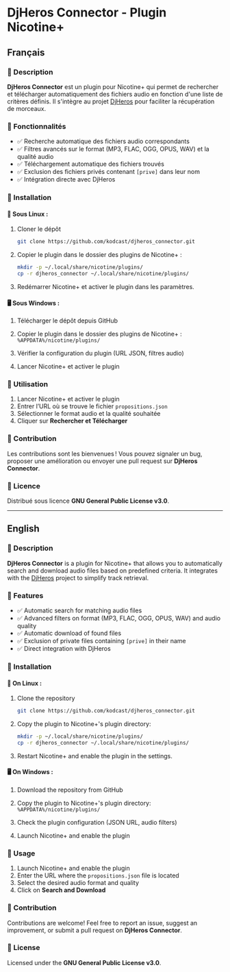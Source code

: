 # DjHeros Connector - Plugin Nicotine+

## Français

### 📌 Description

**DjHeros Connector** est un plugin pour Nicotine+ qui permet de rechercher et télécharger automatiquement des fichiers audio en fonction d'une liste de critères définis. Il s'intègre au projet [DjHeros](https://github.com/kodcast/DjHeros)  pour faciliter la récupération de morceaux.

### 🚀 Fonctionnalités

- ✅ Recherche automatique des fichiers audio correspondants
- ✅ Filtres avancés sur le format (MP3, FLAC, OGG, OPUS, WAV) et la qualité audio
- ✅ Téléchargement automatique des fichiers trouvés
- ✅ Exclusion des fichiers privés contenant `[prive]` dans leur nom
- ✅ Intégration directe avec DjHeros

### 🔧 Installation

#### 🐧 Sous Linux :

1. Cloner le dépôt
    ```bash
    git clone https://github.com/kodcast/djheros_connector.git
    ```

2. Copier le plugin dans le dossier des plugins de Nicotine+ :
    ```bash
    mkdir -p ~/.local/share/nicotine/plugins/
    cp -r djheros_connector ~/.local/share/nicotine/plugins/
    ```

3. Redémarrer Nicotine+ et activer le plugin dans les paramètres.

#### 🖥️ Sous Windows :

1. Télécharger le dépôt depuis GitHub

2. Copier le plugin dans le dossier des plugins de Nicotine+ : `%APPDATA%/nicotine/plugins/`

3. Vérifier la configuration du plugin (URL JSON, filtres audio)

4. Lancer Nicotine+ et activer le plugin

### 🎯 Utilisation

1. Lancer Nicotine+ et activer le plugin
2. Entrer l’URL où se trouve le fichier `propositions.json`
3. Sélectionner le format audio et la qualité souhaitée
4. Cliquer sur **Rechercher et Télécharger**

### 🤝 Contribution

Les contributions sont les bienvenues ! Vous pouvez signaler un bug, proposer une amélioration ou envoyer une pull request sur **DjHeros Connector**.

### 📜 Licence

Distribué sous licence **GNU General Public License v3.0**.

---

## English

### 📌 Description

**DjHeros Connector** is a plugin for Nicotine+ that allows you to automatically search and download audio files based on predefined criteria. It integrates with the [DjHeros](https://github.com/kodcast/DjHeros) project to simplify track retrieval.

### 🚀 Features

- ✅ Automatic search for matching audio files
- ✅ Advanced filters on format (MP3, FLAC, OGG, OPUS, WAV) and audio quality
- ✅ Automatic download of found files
- ✅ Exclusion of private files containing `[prive]` in their name
- ✅ Direct integration with DjHeros

### 🔧 Installation

#### 🐧 On Linux :

1. Clone the repository
    ```bash
    git clone https://github.com/kodcast/djheros_connector.git
    ```

2. Copy the plugin to Nicotine+'s plugin directory:
    ```bash
    mkdir -p ~/.local/share/nicotine/plugins/
    cp -r djheros_connector ~/.local/share/nicotine/plugins/
    ```

3. Restart Nicotine+ and enable the plugin in the settings.

#### 🖥️ On Windows :

1. Download the repository from GitHub

2. Copy the plugin to Nicotine+'s plugin directory: `%APPDATA%/nicotine/plugins/`

3. Check the plugin configuration (JSON URL, audio filters)

4. Launch Nicotine+ and enable the plugin

### 🎯 Usage

1. Launch Nicotine+ and enable the plugin
2. Enter the URL where the `propositions.json` file is located
3. Select the desired audio format and quality
4. Click on **Search and Download**

### 🤝 Contribution

Contributions are welcome! Feel free to report an issue, suggest an improvement, or submit a pull request on **DjHeros Connector**.

### 📜 License

Licensed under the **GNU General Public License v3.0**.
